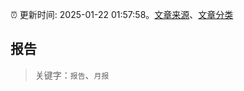 :alarm_clock: 更新时间: 2025-01-22 01:57:58。[文章来源](/README.md)、[文章分类](/TAGS.md)

## 报告


> 关键字：`报告`、`月报`



